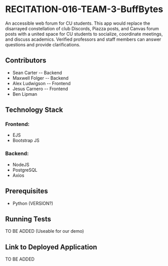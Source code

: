 # RECITATION-016-TEAM-3-BuffBytes

An accessible web forum for CU students. This app would replace the disarrayed constellation of club Discords, Piazza posts, and Canvas forum posts with a united space for CU students to socialize, coordinate meetings, and discuss academics. Verified professors and staff members can answer questions and provide clarifications.

## Contributors

* Sean Carter -- Backend
* Maxwell Folger -- Backend
* Alex Ludwigson -- Frontend
* Jesus Carnero -- Frontend
* Ben Lipman

## Technology Stack

### Frontend:

* EJS
* Bootstrap JS

### Backend:

* NodeJS
* PostgreSQL
* Axios

## Prerequisites

* Python (VERSION?)

## Running Tests

TO BE ADDED (Useable for our demo)

## Link to Deployed Application

TO BE ADDED